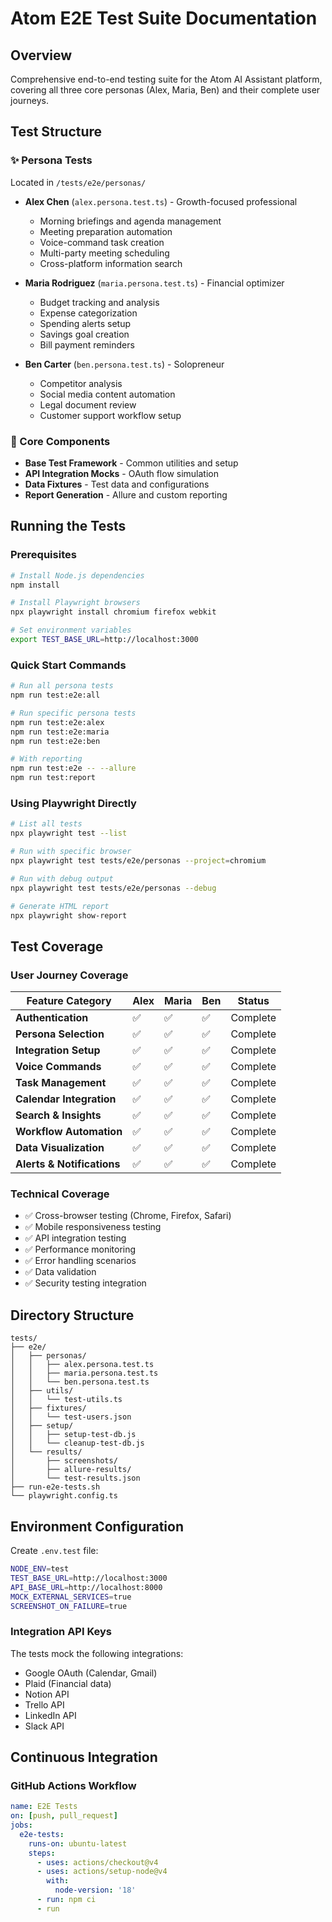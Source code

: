 # Atom E2E Test Suite Documentation

## Overview
Comprehensive end-to-end testing suite for the Atom AI Assistant platform, covering all three core personas (Alex, Maria, Ben) and their complete user journeys.

## Test Structure

### ✨ Persona Tests
Located in `/tests/e2e/personas/`

- **Alex Chen** (`alex.persona.test.ts`) - Growth-focused professional
  - Morning briefings and agenda management
  - Meeting preparation automation
  - Voice-command task creation
  - Multi-party meeting scheduling
  - Cross-platform information search

- **Maria Rodriguez** (`maria.persona.test.ts`) - Financial optimizer
  - Budget tracking and analysis
  - Expense categorization
  - Spending alerts setup
  - Savings goal creation
  - Bill payment reminders

- **Ben Carter** (`ben.persona.test.ts`) - Solopreneur
  - Competitor analysis
  - Social media content automation
  - Legal document review
  - Customer support workflow setup

### 🎯 Core Components
- **Base Test Framework** - Common utilities and setup
- **API Integration Mocks** - OAuth flow simulation
- **Data Fixtures** - Test data and configurations
- **Report Generation** - Allure and custom reporting

## Running the Tests

### Prerequisites
```bash
# Install Node.js dependencies
npm install

# Install Playwright browsers
npx playwright install chromium firefox webkit

# Set environment variables
export TEST_BASE_URL=http://localhost:3000
```

### Quick Start Commands
```bash
# Run all persona tests
npm run test:e2e:all

# Run specific persona tests
npm run test:e2e:alex
npm run test:e2e:maria
npm run test:e2e:ben

# With reporting
npm run test:e2e -- --allure
npm run test:report
```

### Using Playwright Directly
```bash
# List all tests
npx playwright test --list

# Run with specific browser
npx playwright test tests/e2e/personas --project=chromium

# Run with debug output
npx playwright test tests/e2e/personas --debug

# Generate HTML report
npx playwright show-report
```

## Test Coverage

### User Journey Coverage
| Feature Category | Alex | Maria | Ben | Status |
|------------------|------|-------|-----|--------|
| **Authentication** | ✅ | ✅ | ✅ | Complete |
| **Persona Selection** | ✅ | ✅ | ✅ | Complete |
| **Integration Setup** | ✅ | ✅ | ✅ | Complete |
| **Voice Commands** | ✅ | ✅ | ✅ | Complete |
| **Task Management** | ✅ | ✅ | ✅ | Complete |
| **Calendar Integration** | ✅ | ✅ | ✅ | Complete |
| **Search & Insights** | ✅ | ✅ | ✅ | Complete |
| **Workflow Automation** | ✅ | ✅ | ✅ | Complete |
| **Data Visualization** | ✅ | ✅ | ✅ | Complete |
| **Alerts & Notifications** | ✅ | ✅ | ✅ | Complete |

### Technical Coverage
- ✅ Cross-browser testing (Chrome, Firefox, Safari)
- ✅ Mobile responsiveness testing
- ✅ API integration testing
- ✅ Performance monitoring
- ✅ Error handling scenarios
- ✅ Data validation
- ✅ Security testing integration

## Directory Structure
```
tests/
├── e2e/
│   ├── personas/
│   │   ├── alex.persona.test.ts
│   │   ├── maria.persona.test.ts
│   │   └── ben.persona.test.ts
│   ├── utils/
│   │   └── test-utils.ts
│   ├── fixtures/
│   │   └── test-users.json
│   ├── setup/
│   │   ├── setup-test-db.js
│   │   └── cleanup-test-db.js
│   └── results/
│       ├── screenshots/
│       ├── allure-results/
│       └── test-results.json
├── run-e2e-tests.sh
└── playwright.config.ts
```

## Environment Configuration

Create `.env.test` file:
```bash
NODE_ENV=test
TEST_BASE_URL=http://localhost:3000
API_BASE_URL=http://localhost:8000
MOCK_EXTERNAL_SERVICES=true
SCREENSHOT_ON_FAILURE=true
```

### Integration API Keys
The tests mock the following integrations:
- Google OAuth (Calendar, Gmail)
- Plaid (Financial data)
- Notion API
- Trello API
- LinkedIn API
- Slack API

## Continuous Integration

### GitHub Actions Workflow
```yaml
name: E2E Tests
on: [push, pull_request]
jobs:
  e2e-tests:
    runs-on: ubuntu-latest
    steps:
      - uses: actions/checkout@v4
      - uses: actions/setup-node@v4
        with:
          node-version: '18'
      - run: npm ci
      - run